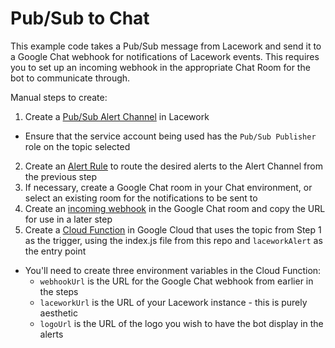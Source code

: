 # Pub/Sub to Chat

This example code takes a Pub/Sub message from Lacework and send it to a Google Chat webhook for notifications of Lacework events.  This requires you to set up an incoming webhook in the appropriate Chat Room for the bot to communicate through.

Manual steps to create:
1. Create a [Pub/Sub Alert Channel](https://support.lacework.com/hc/en-us/articles/360047496514-Google-Cloud-Pub-Sub) in Lacework
  * Ensure that the service account being used has the `Pub/Sub Publisher` role on the topic selected
2. Create an [Alert Rule](https://support.lacework.com/hc/en-us/articles/360042236733-Alert-Rules) to route the desired alerts to the Alert Channel from the previous step 
3. If necessary, create a Google Chat room in your Chat environment, or select an existing room for the notifications to be sent to 
4. Create an [incoming webhook](https://developers.google.com/chat/how-tos/webhooks) in the Google Chat room and copy the URL for use in a later step
5. Create a [Cloud Function](https://cloud.google.com/functions/docs/tutorials/pubsub) in Google Cloud that uses the topic from Step 1 as the trigger, using the index.js file from this repo and `laceworkAlert` as the entry point
  * You'll need to create three environment variables in the Cloud Function:
    * `webhookUrl` is the URL for the Google Chat webhook from earlier in the steps
    * `laceworkUrl` is the URL of your Lacework instance - this is purely aesthetic
    * `logoUrl` is the URL of the logo you wish to have the bot display in the alerts
